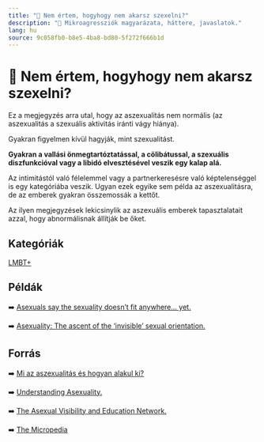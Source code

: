 ```yaml
---
title: "🚫 Nem értem, hogyhogy nem akarsz szexelni?"
description: "🚫 Mikroagressziók magyarázata, háttere, javaslatok."
lang: hu
source: 9c058fb0-b8e5-4ba8-bd80-5f272f666b1d
---
```


<div class="wiki-content agression-title">

# 🚫 Nem értem, hogyhogy nem akarsz szexelni?

Ez a megjegyzés arra utal, hogy az aszexualitás nem normális (az aszexualitás a szexuális aktivitás iránti vágy hiánya).

Gyakran figyelmen kívül hagyják, mint szexualitást. 

**Gyakran a vallási önmegtartóztatással, a cölibátussal, a szexuális diszfunkcióval vagy a libidó elvesztésével veszik egy kalap alá.**

Az intimitástól való félelemmel vagy a partnerkeresésre való képtelenséggel is egy kategóriába veszik. Ugyan ezek egyike sem példa az aszexualitásra, de az emberek gyakran összemossák a kettőt.

Az ilyen megjegyzések lekicsinylik az aszexuális emberek tapasztalatait azzal, hogy abnormálisnak állítják be őket.


<div class="categories">

## Kategóriák

[LMBT+](/#/entry?id=lmbt)

</div>

## Példák

➡️ [Asexuals say the sexuality doesn’t fit anywhere… yet.](https://torontoobserver.ca/2021/10/27/asexuality/)


➡️ [Asexuality: The ascent of the ‘invisible’ sexual orientation.](https://www.bbc.com/worklife/article/20210507-asexuality-the-ascent-of-the-invisible-sexual-orientation)

## Forrás

➡️ [Mi az aszexualitás és hogyan alakul ki?](https://napidoktor.hu/noi-egeszseg/mi-az-aszexualitas-es-hogyan-alakul-ki/)

➡️ [Understanding Asexuality.](https://www.thetrevorproject.org/resources/article/understanding-asexuality/)

➡️ [The Asexual Visibility and Education Network.](https://www.asexuality.org/?q=overview.html)

➡️ [The Micropedia](https://www.themicropedia.org/)


</div>